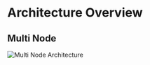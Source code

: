 # Architecture Overview

## Multi Node
![Multi Node Architecture](/img/icedq-existing-multi-node.png)